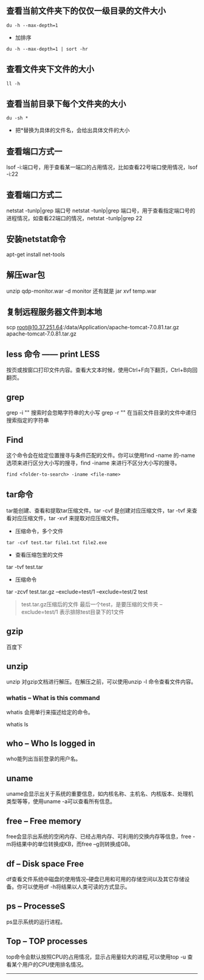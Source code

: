 ## 查看当前文件夹下的仅仅一级目录的文件大小
```
du -h --max-depth=1
```

- 加排序

```
du -h --max-depth=1 | sort -hr
```
## 查看文件夹下文件的大小
```
ll -h
```
## 查看当前目录下每个文件夹的大小
```
du -sh *
```
- 把*替换为具体的文件名，会给出具体文件的大小

## 查看端口方式一
lsof -i:端口号，用于查看某一端口的占用情况，比如查看22号端口使用情况，lsof -i:22


## 查看端口方式二
netstat -tunlp|grep 端口号
netstat -tunlp|grep 端口号，用于查看指定端口号的进程情况，如查看22端口的情况，netstat -tunlp|grep 22

## 安装netstat命令

apt-get install net-tools

## 解压war包

unzip qdp-monitor.war -d monitor
还有就是
jar xvf temp.war



## 复制远程服务器文件到本地
scp root@10.37.251.64:/data/Application/apache-tomcat-7.0.81.tar.gz apache-tomcat-7.0.81.tar.gz

## less 命令 —— print LESS

按页或按窗口打印文件内容。查看大文本时候，使用Ctrl+F向下翻页，Ctrl+B向回翻页。

## grep

grep -i "" 搜索时会忽略字符串的大小写
grep -r "" 在当前文件目录的文件中递归搜索指定的字符串

## Find
这个命令会在给定位置搜寻与条件匹配的文件。你可以使用find -name 的-name选项来进行区分大小写的搜寻，find -iname 来进行不区分大小写的搜寻。

```
find <folder-to-search> -iname <file-name>
```

## tar命令

tar能创建、查看和提取tar压缩文件。tar -cvf 是创建对应压缩文件，tar -tvf 来查看对应压缩文件，tar -xvf 来提取对应压缩文件。

- 压缩命令，多个文件
```
tar -cvf test.tar file1.txt file2.exe
```

- 查看压缩包里的文件

tar -tvf test.tar

- 压缩命令 

tar -zcvf  test.tar.gz –exclude=test/1 –exclude=test/2 test

> test.tar.gz压缩后的文件
> 最后一个test，是要压缩的文件夹
> –exclude=test/1  表示排除test目录下的1文件

## gzip

百度下

## unzip
unzip 对gzip文档进行解压。在解压之前，可以使用unzip -l 命令查看文件内容。

### whatis – What is this command
whatis 会用单行来描述给定的命令。

whatis ls

## who – Who Is logged in
who能列出当前登录的用户名。

## uname
uname会显示出关于系统的重要信息，如内核名称、主机名、内核版本、处理机类型等等，使用uname -a可以查看所有信息。

## free – Free memory
free会显示出系统的空闲内存、已经占用内存、可利用的交换内存等信息，free -m将结果中的单位转换成KB，而free –g则转换成GB。

## df – Disk space Free
df查看文件系统中磁盘的使用情况–硬盘已用和可用的存储空间以及其它存储设备。你可以使用df -h将结果以人类可读的方式显示。

## ps – ProcesseS
ps显示系统的运行进程。

## Top – TOP processes
top命令会默认按照CPU的占用情况，显示占用量较大的进程,可以使用top -u 查看某个用户的CPU使用排名情况。










---
